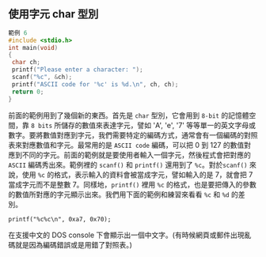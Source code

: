 ## 使用字元 char 型別 ##
```C
範例 6
#include <stdio.h>
int main(void)
{
 char ch;
 printf("Please enter a character: ");
 scanf("%c", &ch);
 printf("ASCII code for '%c' is %d.\n", ch, ch);
 return 0;
}
```
前面的範例用到了幾個新的東西。首先是 `char` 型別，它會用到 `8-bit` 的記憶體空間，靠 `8 bits` 所儲存的數值來表達字元，譬如 'A', 'e', '7' 等等單一的英文字母或數字。要將數值對應到字元，我們需要特定的編碼方式，通常會有一個編碼的對照表來對應數值和字元。最常用的是 `ASCII code` 編碼，可以把 0 到 127 的數值對應到不同的字元。前面的範例就是要使用者輸入一個字元，然後程式會把對應的 `ASCII` 編碼秀出來。範例裡的 `scanf()` 和 `printf()` 還用到了 `%c`。對於`scanf()` 來說，使用 `%c` 的格式，表示輸入的資料會被當成字元，譬如輸入的是 7，就會把 7 當成字元而不是整數 7。同樣地，`printf()` 裡用 `%c` 的格式，也是要把傳入的參數的數值所對應的字元顯示出來。我們用下面的範例和練習來看看 `%c` 和 `%d` 的差別。
```
printf("%c%c\n", 0xa7, 0x70);
```
在支援中文的 DOS console 下會顯示出一個中文字。(有時候網頁或郵件出現亂碼就是因為編碼錯誤或是用錯了對照表。)
